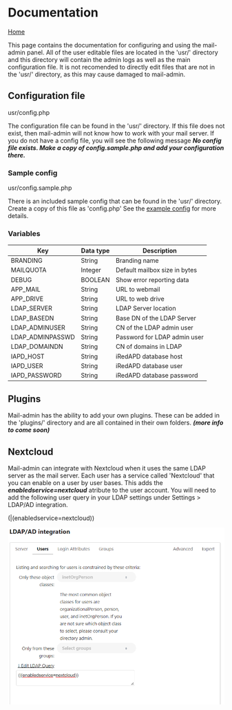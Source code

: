 # Documentation
[Home](https://mailadminpanel.org/)

This page contains the documentation for configuring and using the mail-admin panel.
All of the user editable files are located in the 'usr/' directory and this directory will contain the admin logs as well as the main configuration file.
It is not recomended to directly edit files that are not in the 'usr/' directory, as this may cause damaged to mail-admin.

## Configuration file

 usr/config.php

 The configuration file can be found in the 'usr/' directory.
 If this file does not exist, then mail-admin will not know how to work with your mail server.
 If you do not have a config file, you will see the following message ***No config file exists. Make a copy of config.sample.php and add your configuration there.***
 
### Sample config

 usr/config.sample.php
 
 There is an included sample config that can be found in the 'usr/' directory. Create a copy of this file as 'config.php'
 See the [example config](https://github.com/johnhart96/mail-admin/blob/main/usr/config.sample.php) for more details.
 
 ### Variables
| Key              | Data type     | Description                   |
| -----------------|---------------|-------------------------------|
| BRANDING         | String        | Branding name                 |
| MAILQUOTA        | Integer       | Default mailbox size in bytes |
| DEBUG            | BOOLEAN       | Show error reporting data     |
| APP_MAIL         | String        | URL to webmail                |
| APP_DRIVE        | String        | URL to web drive              |
| LDAP_SERVER      | String        | LDAP Server location          |
| LDAP_BASEDN      | String        | Base DN of the LDAP Server    |
| LDAP_ADMINUSER   | String        | CN of the LDAP admin user     |
| LDAP_ADMINPASSWD | String        | Password for LDAP admin user  |
| LDAP_DOMAINDN    | String        | CN of domains in LDAP         |
| IAPD_HOST        | String        | iRedAPD database host         |
| IAPD_USER        | String        | iRedAPD database user         |
| IAPD_PASSWORD    | String        | iRedAPD database password     |

## Plugins
Mail-admin has the ability to add your own plugins. These can be added in the 'plugins/' directory and are all contained in their own folders.
***(more info to come soon)***

## Nextcloud
Mail-admin can integrate with Nextcloud when it uses the same LDAP server as the mail server. 
Each user has a service called 'Nextcloud' that you can enable on a user by user bases. This adds the ***enabledservice=nextcloud*** atribute to the user account. You will need to add the following user query in your LDAP settings under Settings > LDAP/AD integration.

  (|(enabledservice=nextcloud))
 
![LDAP settings in Nextcloud](https://github.com/johnhart96/mail-admin/raw/main/docs/ldap.PNG)
